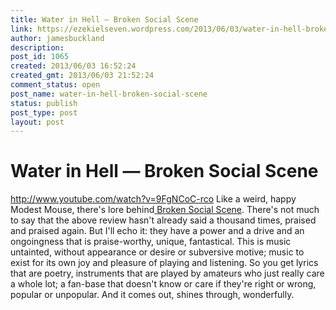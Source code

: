 ```yaml
---
title: Water in Hell — Broken Social Scene
link: https://ezekielseven.wordpress.com/2013/06/03/water-in-hell-broken-social-scene/
author: jamesbuckland
description: 
post_id: 1065
created: 2013/06/03 16:52:24
created_gmt: 2013/06/03 21:52:24
comment_status: open
post_name: water-in-hell-broken-social-scene
status: publish
post_type: post
layout: post
---
```


# Water in Hell — Broken Social Scene

http://www.youtube.com/watch?v=9FgNCoC-rco Like a weird, happy Modest Mouse, there's lore behind[ Broken Social Scene](http://pitchfork.com/reviews/albums/952-you-forgot-it-in-people/). There's not much to say that the above review hasn't already said a thousand times, praised and praised again. But I'll echo it: they have a power and a drive and an ongoingness that is praise-worthy, unique, fantastical. This is music untainted, without appearance or desire or subversive motive; music to exist for its own joy and pleasure of playing and listening. So you get lyrics that are poetry, instruments that are played by amateurs who just really care a whole lot; a fan-base that doesn't know or care if they're right or wrong, popular or unpopular. And it comes out, shines through, wonderfully.